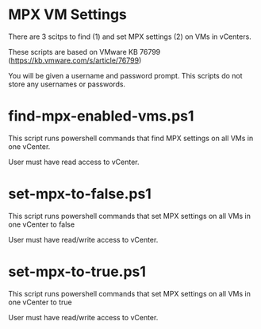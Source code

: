 # MPX VM Settings
There are 3 scitps to find (1) and set MPX settings (2) on VMs in vCenters.

These scripts are based on VMware KB 76799 (https://kb.vmware.com/s/article/76799)

You will be given a username and password prompt. This scripts do not store any usernames or passwords.

# find-mpx-enabled-vms.ps1

This script runs powershell commands that find MPX settings on all VMs in one vCenter.

User must have read access to vCenter.

# set-mpx-to-false.ps1

This script runs powershell commands that set MPX settings on all VMs in one vCenter to false

User must have read/write access to vCenter.

# set-mpx-to-true.ps1

This script runs powershell commands that set MPX settings on all VMs in one vCenter to true

User must have read/write access to vCenter.

